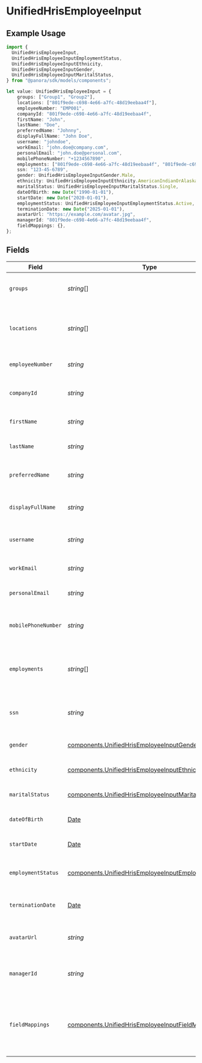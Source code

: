 # UnifiedHrisEmployeeInput

## Example Usage

```typescript
import {
  UnifiedHrisEmployeeInput,
  UnifiedHrisEmployeeInputEmploymentStatus,
  UnifiedHrisEmployeeInputEthnicity,
  UnifiedHrisEmployeeInputGender,
  UnifiedHrisEmployeeInputMaritalStatus,
} from "@panora/sdk/models/components";

let value: UnifiedHrisEmployeeInput = {
    groups: ["Group1", "Group2"],
    locations: ["801f9ede-c698-4e66-a7fc-48d19eebaa4f"],
    employeeNumber: "EMP001",
    companyId: "801f9ede-c698-4e66-a7fc-48d19eebaa4f",
    firstName: "John",
    lastName: "Doe",
    preferredName: "Johnny",
    displayFullName: "John Doe",
    username: "johndoe",
    workEmail: "john.doe@company.com",
    personalEmail: "john.doe@personal.com",
    mobilePhoneNumber: "+1234567890",
    employments: ["801f9ede-c698-4e66-a7fc-48d19eebaa4f", "801f9ede-c698-4e66-a7fc-48d19eebaa4f"],
    ssn: "123-45-6789",
    gender: UnifiedHrisEmployeeInputGender.Male,
    ethnicity: UnifiedHrisEmployeeInputEthnicity.AmericanIndianOrAlaskaNative,
    maritalStatus: UnifiedHrisEmployeeInputMaritalStatus.Single,
    dateOfBirth: new Date("1990-01-01"),
    startDate: new Date("2020-01-01"),
    employmentStatus: UnifiedHrisEmployeeInputEmploymentStatus.Active,
    terminationDate: new Date("2025-01-01"),
    avatarUrl: "https://example.com/avatar.jpg",
    managerId: "801f9ede-c698-4e66-a7fc-48d19eebaa4f",
    fieldMappings: {},
};
```

## Fields

| Field                                                                                                                      | Type                                                                                                                       | Required                                                                                                                   | Description                                                                                                                | Example                                                                                                                    |
| -------------------------------------------------------------------------------------------------------------------------- | -------------------------------------------------------------------------------------------------------------------------- | -------------------------------------------------------------------------------------------------------------------------- | -------------------------------------------------------------------------------------------------------------------------- | -------------------------------------------------------------------------------------------------------------------------- |
| `groups`                                                                                                                   | *string*[]                                                                                                                 | :heavy_minus_sign:                                                                                                         | The groups the employee belongs to                                                                                         | [<br/>"Group1",<br/>"Group2"<br/>]                                                                                         |
| `locations`                                                                                                                | *string*[]                                                                                                                 | :heavy_minus_sign:                                                                                                         | UUIDs of the of the Location associated with the company                                                                   | [<br/>"801f9ede-c698-4e66-a7fc-48d19eebaa4f"<br/>]                                                                         |
| `employeeNumber`                                                                                                           | *string*                                                                                                                   | :heavy_minus_sign:                                                                                                         | The employee number                                                                                                        | EMP001                                                                                                                     |
| `companyId`                                                                                                                | *string*                                                                                                                   | :heavy_minus_sign:                                                                                                         | The UUID of the associated company                                                                                         | 801f9ede-c698-4e66-a7fc-48d19eebaa4f                                                                                       |
| `firstName`                                                                                                                | *string*                                                                                                                   | :heavy_minus_sign:                                                                                                         | The first name of the employee                                                                                             | John                                                                                                                       |
| `lastName`                                                                                                                 | *string*                                                                                                                   | :heavy_minus_sign:                                                                                                         | The last name of the employee                                                                                              | Doe                                                                                                                        |
| `preferredName`                                                                                                            | *string*                                                                                                                   | :heavy_minus_sign:                                                                                                         | The preferred name of the employee                                                                                         | Johnny                                                                                                                     |
| `displayFullName`                                                                                                          | *string*                                                                                                                   | :heavy_minus_sign:                                                                                                         | The full display name of the employee                                                                                      | John Doe                                                                                                                   |
| `username`                                                                                                                 | *string*                                                                                                                   | :heavy_minus_sign:                                                                                                         | The username of the employee                                                                                               | johndoe                                                                                                                    |
| `workEmail`                                                                                                                | *string*                                                                                                                   | :heavy_minus_sign:                                                                                                         | The work email of the employee                                                                                             | john.doe@company.com                                                                                                       |
| `personalEmail`                                                                                                            | *string*                                                                                                                   | :heavy_minus_sign:                                                                                                         | The personal email of the employee                                                                                         | john.doe@personal.com                                                                                                      |
| `mobilePhoneNumber`                                                                                                        | *string*                                                                                                                   | :heavy_minus_sign:                                                                                                         | The mobile phone number of the employee                                                                                    | +1234567890                                                                                                                |
| `employments`                                                                                                              | *string*[]                                                                                                                 | :heavy_minus_sign:                                                                                                         | The employments of the employee                                                                                            | [<br/>"801f9ede-c698-4e66-a7fc-48d19eebaa4f",<br/>"801f9ede-c698-4e66-a7fc-48d19eebaa4f"<br/>]                             |
| `ssn`                                                                                                                      | *string*                                                                                                                   | :heavy_minus_sign:                                                                                                         | The Social Security Number of the employee                                                                                 | 123-45-6789                                                                                                                |
| `gender`                                                                                                                   | [components.UnifiedHrisEmployeeInputGender](../../models/components/unifiedhrisemployeeinputgender.md)                     | :heavy_minus_sign:                                                                                                         | The gender of the employee                                                                                                 | MALE                                                                                                                       |
| `ethnicity`                                                                                                                | [components.UnifiedHrisEmployeeInputEthnicity](../../models/components/unifiedhrisemployeeinputethnicity.md)               | :heavy_minus_sign:                                                                                                         | The ethnicity of the employee                                                                                              | AMERICAN_INDIAN_OR_ALASKA_NATIVE                                                                                           |
| `maritalStatus`                                                                                                            | [components.UnifiedHrisEmployeeInputMaritalStatus](../../models/components/unifiedhrisemployeeinputmaritalstatus.md)       | :heavy_minus_sign:                                                                                                         | The marital status of the employee                                                                                         | Married                                                                                                                    |
| `dateOfBirth`                                                                                                              | [Date](https://developer.mozilla.org/en-US/docs/Web/JavaScript/Reference/Global_Objects/Date)                              | :heavy_minus_sign:                                                                                                         | The date of birth of the employee                                                                                          | 1990-01-01                                                                                                                 |
| `startDate`                                                                                                                | [Date](https://developer.mozilla.org/en-US/docs/Web/JavaScript/Reference/Global_Objects/Date)                              | :heavy_minus_sign:                                                                                                         | The start date of the employee                                                                                             | 2020-01-01                                                                                                                 |
| `employmentStatus`                                                                                                         | [components.UnifiedHrisEmployeeInputEmploymentStatus](../../models/components/unifiedhrisemployeeinputemploymentstatus.md) | :heavy_minus_sign:                                                                                                         | The employment status of the employee                                                                                      | ACTIVE                                                                                                                     |
| `terminationDate`                                                                                                          | [Date](https://developer.mozilla.org/en-US/docs/Web/JavaScript/Reference/Global_Objects/Date)                              | :heavy_minus_sign:                                                                                                         | The termination date of the employee                                                                                       | 2025-01-01                                                                                                                 |
| `avatarUrl`                                                                                                                | *string*                                                                                                                   | :heavy_minus_sign:                                                                                                         | The URL of the employee's avatar                                                                                           | https://example.com/avatar.jpg                                                                                             |
| `managerId`                                                                                                                | *string*                                                                                                                   | :heavy_minus_sign:                                                                                                         | UUID of the manager (employee) of the employee                                                                             | 801f9ede-c698-4e66-a7fc-48d19eebaa4f                                                                                       |
| `fieldMappings`                                                                                                            | [components.UnifiedHrisEmployeeInputFieldMappings](../../models/components/unifiedhrisemployeeinputfieldmappings.md)       | :heavy_minus_sign:                                                                                                         | The custom field mappings of the object between the remote 3rd party & Panora                                              | {<br/>"custom_field_1": "value1",<br/>"custom_field_2": "value2"<br/>}                                                     |